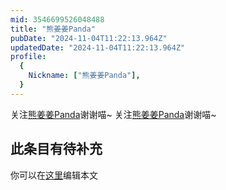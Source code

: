 ```yaml
---
mid: 3546699526048488
title: "熊姜姜Panda"
pubDate: "2024-11-04T11:22:13.964Z"
updatedDate: "2024-11-04T11:22:13.964Z"
profile:
  {
    Nickname: ["熊姜姜Panda"],
  }
---
```


关注[熊姜姜Panda](https://space.bilibili.com/3546699526048488)谢谢喵~ 关注[熊姜姜Panda](https://space.bilibili.com/3546699526048488)谢谢喵~

## 此条目有待补充
你可以在[这里](https://github.com/Yuhanawa/VTuber.ICU-Content/edit/master/v/熊姜姜Panda/index.md)编辑本文
